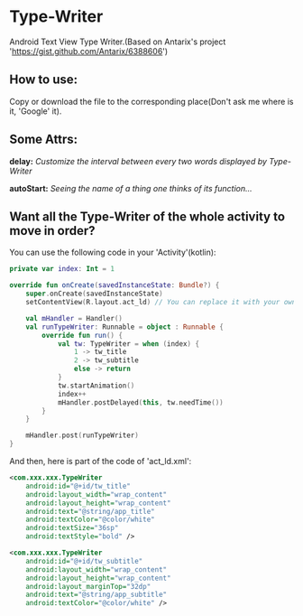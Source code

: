 # Type-Writer
Android Text View Type Writer.(Based on Antarix's project 'https://gist.github.com/Antarix/6388606')

## How to use:
Copy or download the file to the corresponding place(Don't ask me where is it, 'Google' it).

## Some Attrs:
**delay:** *Customize the interval between every two words displayed by Type-Writer*

**autoStart:** *Seeing the name of a thing one thinks of its function...*

## Want all the Type-Writer of the whole activity to move in order?
You can use the following code in your 'Activity'(kotlin):

```kotlin
private var index: Int = 1

override fun onCreate(savedInstanceState: Bundle?) {
    super.onCreate(savedInstanceState)
    setContentView(R.layout.act_ld) // You can replace it with your own layout

    val mHandler = Handler()
    val runTypeWriter: Runnable = object : Runnable {
        override fun run() {
            val tw: TypeWriter = when (index) {
                1 -> tw_title
                2 -> tw_subtitle
                else -> return
            }
            tw.startAnimation()
            index++
            mHandler.postDelayed(this, tw.needTime())
        }
    }

    mHandler.post(runTypeWriter)
}
```

And then, here is part of the code of 'act_ld.xml':

```xml
<com.xxx.xxx.TypeWriter
    android:id="@+id/tw_title"
    android:layout_width="wrap_content"
    android:layout_height="wrap_content"
    android:text="@string/app_title"
    android:textColor="@color/white"
    android:textSize="36sp"
    android:textStyle="bold" />

<com.xxx.xxx.TypeWriter
    android:id="@+id/tw_subtitle"
    android:layout_width="wrap_content"
    android:layout_height="wrap_content"
    android:layout_marginTop="32dp"
    android:text="@string/app_subtitle"
    android:textColor="@color/white" />
```
